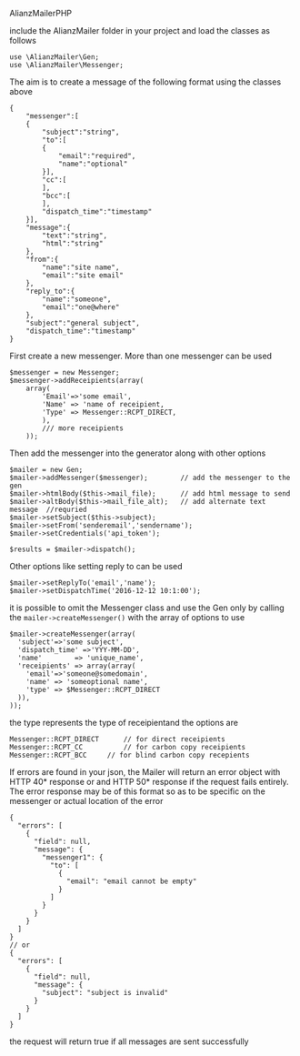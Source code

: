 AlianzMailerPHP

include the AlianzMailer folder in your project and load the classes as follows


```
use \AlianzMailer\Gen;
use \AlianzMailer\Messenger;
```
The aim is to create a message of the following format using the classes above

```
{
	"messenger":[
	{
		"subject":"string",
		"to":[
		{
			"email":"required",
			"name":"optional"
		}],
		"cc":[
		],
		"bcc":[
		],
		"dispatch_time":"timestamp"
	}],
	"message":{
		"text":"string",
		"html":"string"
	},
	"from":{
		"name":"site name",
		"email":"site email"
	},
	"reply_to":{
		"name":"someone",
		"email":"one@where"
	},
	"subject":"general subject",
	"dispatch_time":"timestamp"
}
```

First create a new messenger. More than one messenger can be used 
```
$messenger = new Messenger;
$messenger->addReceipients(array(
	array(
		'Email'=>'some email',
		'Name' => 'name of receipient,
		'Type' => Messenger::RCPT_DIRECT,
		),
		/// more receipients
	));
```
Then add the messenger into the generator along with other options
```
$mailer = new Gen;
$mailer->addMessenger($messenger);        // add the messenger to the gen
$mailer->htmlBody($this->mail_file);      // add html message to send
$mailer->altBody($this->mail_file_alt);   // add alternate text message  //requried
$mailer->setSubject($this->subject);
$mailer->setFrom('senderemail','sendername');
$mailer->setCredentials('api_token');

$results = $mailer->dispatch();
```
Other options like setting reply to can be used
```
$mailer->setReplyTo('email','name');
$mailer->setDispatchTime('2016-12-12 10:1:00');
```
it is possible to omit the Messenger class and use the Gen only by calling the <code>mailer->createMessenger()</code> with the array of options to use
```
$mailer->createMessenger(array(
  'subject'=>'some subject',
  'dispatch_time' =>'YYY-MM-DD',
  'name'		=> 'unique_name',
  'receipients' => array(array(
    'email'=>'someone@somedomain',
    'name' => 'someoptional name',
    'type' => $Messenger::RCPT_DIRECT
  )),
));
```
the type represents the type of receipientand the options are
```
Messenger::RCPT_DIRECT  	// for direct receipients
Messenger::RCPT_CC   		// for carbon copy receipients
Messenger::RCPT_BCC		// for blind carbon copy recepients
```
If errors are found in your json, the Mailer will return an error object with HTTP 40* response
or and HTTP 50* response if the request fails entirely.
The error response may be of this format so as to be specific on the messenger or actual location of the error
```
{
  "errors": [
    {
      "field": null,
      "message": {
        "messenger1": {
          "to": [
            {
              "email": "email cannot be empty"
            }
          ]
        }
      }
    }
  ]
}
// or
{
  "errors": [
    {
      "field": null,
      "message": {
        "subject": "subject is invalid"
      }
    }
  ]
}
```
the request will return true if all messages are sent successfully
